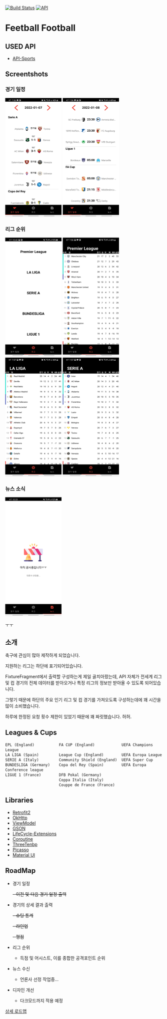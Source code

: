 [![Build Status](https://img.shields.io/badge/platform-Android-green)](https://www.android.com/) [![API](https://img.shields.io/badge/API-+23-brightgreen)](https://android-arsenal.com/api?level=23) 
# Feetball Football
## USED API
- [API-Sports](https://api-sports.io/documentation/football/v3)

## Screentshots
### 경기 일정
<img src="./images/fixture_0107_1.jpg" width="180" height="380"> <img src="./images/fixture_0107_2.jpg" width="180" height="380">

### 리그 순위
<img src="https://github.com/NamJa/Feetball_Football/blob/master/images/leagues.jpg?raw=true" width="180" height="380"> <img src="./images/standing_0107_1.jpg" width="180" height="380"> <img src="./images/standing_0107_3.jpg" width="180" height="380"> <img src="./images/standing_0107_2.jpg" width="180" height="380">

### 뉴스 소식
<img src="https://github.com/NamJa/Feetball_Football/blob/master/images/newsFragment.jpg?raw=true" width="180" height="380">

ㅜㅜ


## 소개
축구에 관심이 많아 제작하게 되었습니다.


지원하는 리그는 하단에 표기되어있습니다.

FixtureFragment에서 출력할 구성하는게 제일 골치아팠는데, API 자체가 전세계 리그 및 컵 경기의 전체 데이터를 받아오거나 특정 리그의 정보만 받아올 수 있도록 되어있습니다. 

그렇기 때문에 하단의 주요 인기 리그 및 컵 경기를 가져오도록 구성하는데에 꽤 시간을 많이 소비했습니다. 

하루에 한정된 요청 횟수 제한이 있었기 때문에 꽤 짜릿했습니다. 허허.



## Leagues & Cups
    EPL (England)           FA CUP (England)            UEFA Champions League
    LA LIGA (Spain)         League Cup (England)        UEFA Europa League
    SERIE A (Italy)         Community Shield (England)  UEFA Super Cup
    BUNDESLIGA (Germany)    Copa del Rey (Spain)        UEFA Europa Conference league
    LIGUE 1 (France)        DFB Pokal (Germany)
                            Coppa Italia (Italy)
                            Couppe de France (France)

## Libraries
- [Retrofit2](https://square.github.io/retrofit/)
- [OkHttp](https://square.github.io/okhttp/)
- [ViewModel](https://developer.android.com/topic/libraries/architecture/viewmodel?hl=ko)
- [GSON](https://github.com/google/gson)
- [LifeCycle-Extensions](https://developer.android.com/jetpack/androidx/releases/lifecycle?hl=ko)
- [Coroutine](https://developer.android.com/kotlin/coroutines?hl=ko)
- [ThreeTenbp](https://www.threeten.org/threetenbp/)
- [Picasso](https://square.github.io/picasso/)
- [Material UI](https://material.io/)

## RoadMap
- 경기 일정

    ~~- 이전 및 다음 경기 일정 출력~~
- 경기의 상세 결과 출력

    ~~- 슈팅 통계~~

    ~~- 라인업~~
    
    ~~- 평점~~
- 리그 순위

    - 득점 및 어시스트, 이를 종합한 공격포인트 순위

- 뉴스 수신

    - 언론사 선정 작업중...
- 디자인 개선
    - 다크모드까지 적용 예정

[상세 로드맵](https://github.com/NamJa/Feetball_Football/projects/2)
